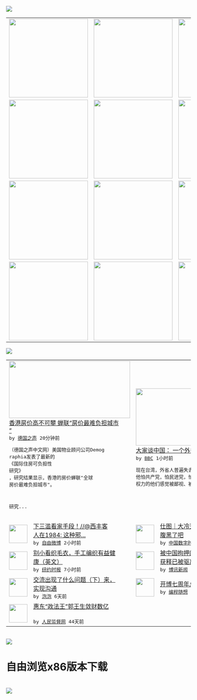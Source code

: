 

<a href="https://github.com/greatfire/z/raw/master/FreeBrowser.apk"><img src="https://raw.githubusercontent.com/greatfire/wiki/master/x/header.png" /></a><table><tr><td width="262" align="center" valign="center"><a href="https://github.com/greatfire/wiki/wiki/nyt" title="纽约时报中文网 国际纵览"><img src="https://raw.githubusercontent.com/greatfire/wiki/master/x/nyt_flag.png" width="215"/></a></td><td width="262" align="center" valign="center"><a href="https://github.com/greatfire/wiki/wiki/dw" title=""><img src="https://raw.githubusercontent.com/greatfire/wiki/master/x/dw_flag.png" width="215"/></a></td><td width="262" align="center" valign="center"><a href="https://github.com/greatfire/wiki/wiki/rmjd" title=""><img src="https://raw.githubusercontent.com/greatfire/wiki/master/x/rmjd_flag.png" width="215"/></a></td></tr><tr><td width="262" align="center" valign="center"><a href="https://github.com/paopaonetizen/website" title="泡泡 - 未经审查的互联网信息"><img src="https://raw.githubusercontent.com/greatfire/wiki/master/x/pp_flag.png" width="215"/></a></td><td width="262" align="center" valign="center"><a href="https://github.com/getlantern/mirror" title="以及自由微博和GreatFire.org官方中文论坛"><img src="https://raw.githubusercontent.com/greatfire/wiki/master/x/lantern_flag.png" width="215"/></a></td><td width="262" align="center" valign="center"><a href="https://github.com/cdtmirrors/m/" title=""><img src="https://raw.githubusercontent.com/greatfire/wiki/master/x/cdt_flag.png" width="215"/></a></td></tr><tr><td width="262" align="center" valign="center"><a href="https://github.com/program-think/blog" title="编程随想的博客"><img src="https://raw.githubusercontent.com/greatfire/wiki/master/x/pt_flag.png" width="215"/></a></td><td width="262" align="center" valign="center"><a href="https://github.com/greatfire/wiki/wiki/bbc" title=""><img src="https://raw.githubusercontent.com/greatfire/wiki/master/x/bbc_flag.png" width="215"/></a></td><td width="262" align="center" valign="center"><a href="https://github.com/freeweibo/s" title="自由微博 - 匿名和不受屏蔽的新浪微博搜索"><img src="https://raw.githubusercontent.com/greatfire/wiki/master/x/fw_flag.png" width="215"/></a></td></tr><tr><td width="262" align="center" valign="center"><a href="https://github.com/greatfire/wiki/wiki/google" title=""><img src="https://raw.githubusercontent.com/greatfire/wiki/master/x/google_flag.png" width="215"/></a></td><td width="262" align="center" valign="center"><a href="https://github.com/bxnews/boxun" title=""><img src="https://raw.githubusercontent.com/greatfire/wiki/master/x/bx_flag.png" width="215"/></a></td><td width="262" align="center" valign="center"><a href="https://github.com/greatfire/wiki/wiki/open-source" title="欢迎访问GreatFire.org开发者项目网站"><img src="https://raw.githubusercontent.com/greatfire/wiki/master/x/open-source_flag.png" width="215"/></a></td></tr></table><img src="https://raw.githubusercontent.com/greatfire/wiki/master/x/newsfeed text.png" /><table cols="4"><tr><td colspan="2" width="380"><a href="http://dw.com/p/1Hjws?maca=chi-GK-text-greatfire-all-chinese-15625-xml-mrss"><img src="http://www.dw.com/image/0,,19004607_302,00.jpg" width="330" height="156"/></a></br><a href="http://dw.com/p/1Hjws?maca=chi-GK-text-greatfire-all-chinese-15625-xml-mrss">香港房价高不可攀 蝉联“房价最难负担城市<br/>”</a></br><kbd> by <a href="http://dw.de">德国之声</a> 20分钟前 </kbd></br><pre>（德国之声中文网）美国物业顾问公司Demog<br/>raphia发表了最新的《国际住房可负担性<br/>研究》，研究结果显示，香港的房价蝉联"全球<br/>房价最难负担城市"。研究...</pre></td><td colspan="2" width="380"><a href="http://www.bbc.com/zhongwen/simp/comments_on_china/2016/01/160126_coc_tw_mainlander"><img src="http://a.files.bbci.co.uk/worldservice/live/assets/images/2015/09/16/150916062913_taiwans_national_flag_144x81__nocredit.jpg" width="330" height="156"/></a></br><a href="http://www.bbc.com/zhongwen/simp/comments_on_china/2016/01/160126_coc_tw_mainlander">大家谈中国： 一个外省死灵魂的自诉</a></br><kbd> by <a href="http://www.bbc.co.uk/zhongwen/simp">BBC</a> 1小时前 </kbd></br><pre>现在台湾，外省人普遍失去了认同、尊严和人格。<br/>他怕共产党，怕民进党，怕学运，怕美国人。没有<br/>权力的他们感觉被鄙视、被忽视、被遗弃。</pre></td></tr><tr><td><img src="http://ww1.sinaimg.cn/large/4888f507gw1f0czky9ieej20qo1be43n.jpg" width="50" height="50"/></td><td width="280"><a href="https://freeweibo.com/weibo/3935582600374375">下三滥看家手段！//@西丰客<br/>人在1984: 这种邪...</a></br><kbd> by <a href="https://freeweibo.com/">自由微博</a> 2小时前 </kbd></td><td><img src="http://chinadigitaltimes.net/chinese/files/2016/01/%E5%85%941.jpg" width="50" height="50"/></td><td width="280"><a href="http://feedproxy.google.com/~r/chinadigitaltimes/yqjh/~3/svidsFwixrI/">仕图｜大冷天提长津湖？你兔又<br/>腹黑了吧</a></br><kbd> by <a href="http://chinadigitaltimes.net/chinese/">中国数字时代</a> 3小时前 </kbd></td></tr><tr><td><img src="http://static01.nyt.com/images/2016/01/26/science/26BRODY/26BRODY-articleLarge.jpg" width="50" height="50"/></td><td width="280"><a href="https://d3qlz4p8smvoli.cloudfront.net/health/20160126/cc26well-knitting/">别小看织毛衣，手工编织有益健<br/>康（英文）</a></br><kbd> by <a href="http://m.cn.nytimes.com/">纽约时报</a> 7小时前 </kbd></td><td><img src="https://raw.githubusercontent.com/greatfire/wiki/master/x/bx_logo.png" width="50" height="50"/></td><td width="280"><a href="http://www.boxun.com/news/gb/intl/2016/01/201601260328.shtml">被中国拘押的瑞典籍NGO达林<br/>获释已被驱离中国</a></br><kbd> by <a href="http://www.boxun.com">博讯新闻</a> 11小时前 </kbd></td></tr><tr><td><img src="https://pao-pao.net/sites/pao-pao.net/files/styles/large/public/xia_pian_wen_zhong_tu_.jpeg?itok=F14feMFc" width="50" height="50"/></td><td width="280"><a href="https://pao-pao.net/article/663">交流出现了什么问题（下）来，<br/>实现沟通</a></br><kbd> by <a href="https://pao-pao.net">泡泡</a> 6天前 </kbd></td><td><img src="https://raw.githubusercontent.com/greatfire/wiki/master/x/pt_logo.png" width="50" height="50"/></td><td width="280"><a href="http://feedproxy.google.com/~r/programthink/~3/6a5j85a9zeM/seven-years-blogging.html">开博七周年总结，博文分类汇总</a></br><kbd> by <a href="http://program-think.blogspot.com">编程随想</a> 10天前 </kbd></td></tr><tr><td><img src="http://www.rmjdw.com/uploads/151213/3-151213135J1423.jpg" width="50" height="50"/></td><td width="280"><a href="http://www.rmjdw.com//tebiebaodao/20151213/15247.html">惠东“政法王”郭王生敛财数亿<br/> </a></br><kbd> by <a href="http://www.rmjdw.com/">人民监督网</a> 44天前 </kbd></td></table></br><a href="https://github.com/greatfire/z/raw/master/FreeBrowser.apk"><img src="https://raw.githubusercontent.com/greatfire/wiki/master/x/download app.png" /></a><h1>自由浏览x86版本下载<h1><a href="https://github.com/greatfire/z/raw/master/FreeBrowser-x86.apk"><img src="https://raw.githubusercontent.com/greatfire/images/master/fb86.qr.png" /></a>